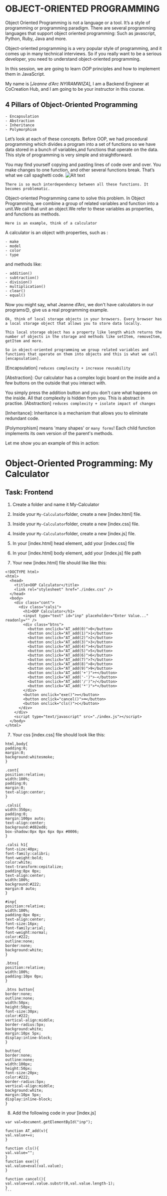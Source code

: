# OBJECT-ORIENTED PROGRAMMING
Object Oriented Programming is not a language or a tool.
It’s a style of programming or programming paradigm. 
There are several programming languages that support object oriented programming: Such as javascript, Python, Ruby, Java and more.

Object-oriented programming is a very popular style of programming, and it comes up in many technical interviews.
So if you really want to be a serious developer, you need to understand object-oriented programming.

In this session, we are going to learn _OOP_ principles and how to implement them in JavaScript.

My name is [_Jeanne d’Arc NYIRAMWIZA_], I am a Backend Engineer at CoCreation Hub, and I am going to be your  instructor in this course.

## 4 Pillars of Object-Oriented Programming 

````
- Encapsulation
- Abstraction
- Inheritance
- Polymorphism
````



Let’s look at each of these concepts.
Before OOP, we had procedural programming which divides a program into a set of functions so we have data stored in a bunch of variables,and functions that operate on the data.
This style of programming is very simple and straightforward.

You may find yourself copying and pasting lines of code over and over. You make changes to one function, and other several functions break. That’s what we call spaghetti code.
![Alt text](Fig.-1.1-Structure-of-procedural-oriented-programs.png?raw=true "Procedural programming")<br/>

`There is so much interdependency between all these functions. It becomes problematic.`

Object-oriented Programming came to solve this problem. In Object Programming, we combine a group of related variables and function into a unit.We call that unit an object.We refer to these variables as properties, and functions as methods.

`Here is an example, think of a calculator`

A calculator is an object with properties, such as :
```
- make 
- model
- color
- type
```

and methods like:
````
- addition()
- subtraction()
- division()
- multiplication()
- clear()
- equal()
````

Now you might say, what Jeanne d’Arc, we don't have calculators in our programs😊, give us a real programming example. 

```Ok, think of local storage objects in your browsers. Every browser has a local storage object that allows you to store data locally. ```

```This local storage object has a property like length which returns the number of objects in the storage and methods like setItem, removeItem, getItem and more.```

```So in object-oriented programming we group related variables and functions that operate on them into objects and this is what we call [encapsulation].``` 

[Encapsulation] `reduces complexity + increase reusability`

[Abstraction]: Our calculator has a complex logic board on the inside and a few buttons on the outside that you interact with.

You simply press the addition button and you don't care what happens on the inside. All that complexity is hidden from you. This is abstract in practise. [Abstraction] `reduces complexity + isolate impact of changes`

[Inheritance]: Inheritance is a mechanism that allows you to eliminate redundant code.

[Polymorphism] means 'many shapes' or `many forms`! Each child function implements its own version of the parent's methods.


Let me show you an example of this in action:

# Object-Oriented Programming: My Calculator

## Task: Frontend 
1. Create a folder and name it My-Calculator
2. Inside your `My-Calculator`folder, create a new [index.html] file.
3. Inside your `My-Calculator`folder, create a new [index.css] file.
3. Inside your `My-Calculator`folder, create a new [index.js] file.

4. In your [index.html] head element, add your [index.css] file
5. In your [index.html] body element, add your [index.js] file path

6. Your new [index.html] file should like like this: 
```
<!DOCTYPE html>
<html>
  <head>
    <title>OOP Calculator</title>
    <link rel="stylesheet" href="./index.css" />
  </head>
  <body>
    <div class="cont">
      <div class="calsi">
        <h1>OOP Calculator</h1>
        <input type="text" id="inp" placeholder="Enter Value..." readonly="" />
        <div class="btns">
          <button onclick="AT_add(0)">0</button>
          <button onclick="AT_add(1)">1</button>
          <button onclick="AT_add(2)">2</button>
          <button onclick="AT_add(3)">3</button>
          <button onclick="AT_add(4)">4</button>
          <button onclick="AT_add(5)">5</button>
          <button onclick="AT_add(6)">6</button>
          <button onclick="AT_add(7)">7</button>
          <button onclick="AT_add(8)">8</button>
          <button onclick="AT_add(9)">9</button>
          <button onclick="AT_add('+')">+</button>
          <button onclick="AT_add('-')">-</button>
          <button onclick="AT_add('/')">/</button>
          <button onclick="AT_add('*')">*</button>
        </div>
        <button onclick="exe()">=</button>
        <button onclick="cancel()">⌫</button>
        <button onclick="cls()">c</button>
      </div>
    </div>
    <script type="text/javascript" src="./index.js"></script>
  </body>
</html>
```

7. Your css [index.css] file should look like this: 
```
html,body{
padding:0;
margin:0;
background:whitesmoke;
}

.cont{
position:relative;
width:100%;
padding:0;
margin:0;
text-align:center;
}

.calsi{
width:350px;
padding:0;
margin:100px auto;
text-align:center;
background:#d82ed8;
box-shadow:0px 0px 6px 0px #0006;
}

.calsi h1{
font-size:40px;
font-family:calibri;
font-weight:bold;
color:white;
text-transform:cepitalize;
padding:8px 0px;
text-align:center;
width:100%;
background:#222;
margin:0 auto;
}

#inp{
position:relative;
width:100%;
padding:8px 0px;
text-align:center;
font-size:16px;
font-family:arial;
font-weight:normal;
color:#222;
outline:none;
border:none;
background:white;
}

.btns{
position:relative;
width:100%;
padding:10px 0px;
}

.btns button{
border:none;
outline:none;
width:50px;
height:50px;
font-size:30px;
color:#222;
vertical-align:middle;
border-radius:5px;
background:white;
margin:10px 5px;
display:inline-block;
}

button{
border:none;
outline:none;
width:100px;
height:50px;
font-size:20px;
color:#222;
border-radius:5px;
vertical-align:middle;
background:white;
margin:10px 5px;
display:inline-block;
}
```


8. Add the following code in your [index.js]

````
var val=document.getElementById("inp");

function AT_add(v){
val.value+=v;
}

function cls(){
val.value="";
}
function exe(){
val.value=eval(val.value);
}

function cancel(){
val.value=val.value.substr(0,val.value.length-1);
}
```

